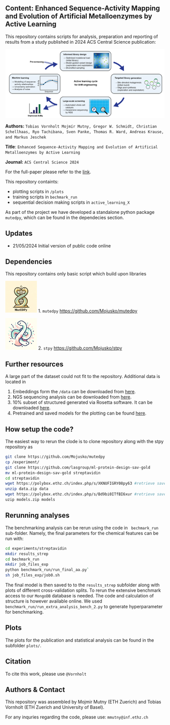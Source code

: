 Content: Enhanced Sequence-Activity Mapping and Evolution of Artificial Metalloenzymes by Active Learning
--------

This repository contains scripts for analysis, preparation and reporting of results from a study published in  2024 ACS Central Science publication:

<img src="banner.png" alt="Repository Icon" width="1000">

**Authors:** `Tobias Vornholt Mojmír Mutny, Gregor W. Schmidt, Christian Schellhaas, Ryo Tachibana,
Sven Panke, Thomas R. Ward, Andreas Krause, and Markus Jeschek`

**Title**: `Enhanced Sequence-Activity Mapping and Evolution of Artificial Metalloenzymes by Active Learning`

**Journal:** `ACS Central Science 2024`


For the full-paper please refer to the [link](https://www.biorxiv.org/content/10.1101/2024.02.06.579157v1.full.pdf). 

This repository containts:
- plotting scripts in `/plots`
- training scripts in `bechmark_run`
- sequential decision making scripts in `active_learning_X`

As part of the project we have developed a standalone python package `mutedpy`, which can be found in the dependecies section. 

Updates
-------
- 21/05/2024 Initial version of public code online 

Dependencies
------------
This repository contains only basic script which build upon libraries


 <img src="https://github.com/Mojusko/mutedpy/blob/master/icon.png?raw=true" alt="Repository Icon" width="100">  1. `mutedpy`  https://github.com/Mojusko/mutedpy

 <img src="https://raw.githubusercontent.com/Mojusko/stpy/master/stpy.png" alt="Repository Icon" width="100"> 2. `stpy` https://github.com/Mojusko/stpy


Further resources
-----------------
A large part of the dataset could not fit to the repository. Additional data is located in
1. Embeddings form the `/data` can be downloaded from [here](polybox).
2. NGS sequencing analysis can be downloaded from [here](https://polybox.ethz.ch/index.php/s/rBwi3FQXqQDSJEi). 
3. 10% subset of structured generated via Rosetta software. It can be downloaded [here](https://polybox.ethz.ch/index.php/s/aw0W3pjzpxuLSBl). 
4. Pretrained and saved models for the plotting can be found [here](polybox).


How setup the code?
--------------------
The easiest way to rerun the clode is to clone repository along with the stpy repository as

```bash
git clone https://github.com/Mojusko/mutedpy
cp /experiment/ 
git clone https://github.com/lasgroup/ml-protein-design-sav-gold 
mv ml-protein-design-sav-gold streptavidin
cd streptavidin 
wget https://polybox.ethz.ch/index.php/s/XKNUFIGRY08py63 #retrieve saved embeddings data 
unzip data.zip data
wget https://polybox.ethz.ch/index.php/s/Bd9bi0ITfBI6xur #retrieve save pickled models
uzip models.zip models
```

Rerunning analyses
-----------------
The benchmarking analysis can be rerun using the code in ` bechmark_run` sub-folder. Namely, the final parameters for the chemical features can be run with: 

```bash
cd experiments/streptavidin
mkdir results_strep
cd bechmark_run
mkdir job_files_exp
python benchmark_run/run_final_aa.py`
sh job_files_exp/job0.sh
```

The final model is then saved to to the `results_strep` subfolder along with plots of different cross-validation splits. To rerun the extensive benchmark access to our `MongoDB` database is needed. The code and calculation of structure is however available online. We used `benchmark_run/run_extra_analysis_bench_2.py` to generate hyperparameter for benchmarking. 

Plots
-----
The plots for the publication and statistical analysis can be found in the subfolder `plots/`. 

Citation
---------
To cite this work, please use 
`@Vornholt`

Authors & Contact
-------
This repository was assembled by Mojmir Mutny (ETH Zuerich) and Tobias Vornholt (ETH Zuerich and University of Basel).

For any inquries regarding the code, please use: `mmutny@inf.ethz.ch`
